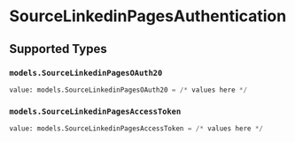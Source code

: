 # SourceLinkedinPagesAuthentication


## Supported Types

### `models.SourceLinkedinPagesOAuth20`

```python
value: models.SourceLinkedinPagesOAuth20 = /* values here */
```

### `models.SourceLinkedinPagesAccessToken`

```python
value: models.SourceLinkedinPagesAccessToken = /* values here */
```

